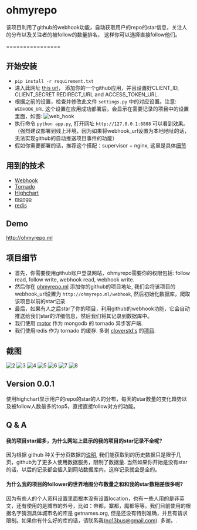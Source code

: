# ohmyrepo
该项目利用了github的webhook功能，自动获取用户的repo的star信息，关注人的分布以及关注者的被follow的数量排名， 这样你可以选择直接follow他们。

================

## 开始安装
- `pip install -r requirement.txt`
- 进入此网址 [this url](https://github.com/settings/applications)， 添加你的一个github应用，并且设置好CLIENT_ID, CLIENT_SECRET REDIRECT_URL and ACCESS_TOKEN_URL.
- 根据之前的设置，检查并修改此文件 `settings.py` 中的对应设置。注意: `WEBHOOK_URL` 这个设置在应用成功部署后，会显示在需要记录的项目中的设置里面，如图:
![web_hook](https://raw.githubusercontent.com/no13bus/ohmyrepo/master/screen/1.png)
- 执行命令 `python app.py`, 打开网址 `http://127.0.0.1:8888` 可以看到效果。（强烈建议部署到线上环境，因为如果将webhook_url设置为本地地址的话，无法实现github的自动推送项目事件的功能）
- 假如你需要部署的话，推荐这个搭配：supervisor + nginx, 这里是具体[细节](http://www.tornadoweb.org/en/stable/guide/running.html?highlight=deploy)

## 用到的技术
- [Webhook](https://developer.github.com/v3/orgs/hooks/)
- [Tornado](https://github.com/tornadoweb/tornado)
- [Highchart](http://www.highcharts.com/)
- [mongo]()
- [redis]()

## Demo
http://ohmyrepo.ml

## 项目细节
- 首先，你需要使用github账户登录网站，ohmyrepo需要你的权限包括: follow read, follow write, webhook read, webhook write.
- 然后你在 [ohmyrepo.ml](http://ohmyrepo.ml) 添加你的github的项目地址, 我们会将该项目的webhook_url设置为 `http://ohmyrepo.ml/webhook`, 然后初始化数据库，爬取该项目以前的star记录.
- 最后，如果有人之后star了你的项目，利用github的webhook功能，它会自动推送给我们star的详细信息，然后我们将其记录到数据库中。
- 我们使用 [motor](https://github.com/mongodb/motor) 作为 mongodb 的 tornado 异步客户端.
- 我们使用redis 作为 tornado 的缓存. 多谢 [cloverstd's](https://github.com/cloverstd) 的[项目](https://gist.github.com/cloverstd/10712505).

## 截图
![2](https://raw.githubusercontent.com/no13bus/ohmyrepo/master/screen/2.png)
![3](https://raw.githubusercontent.com/no13bus/ohmyrepo/master/screen/3.png)
![4](https://raw.githubusercontent.com/no13bus/ohmyrepo/master/screen/4.png)
![5](https://raw.githubusercontent.com/no13bus/ohmyrepo/master/screen/5.png)
![6](https://raw.githubusercontent.com/no13bus/ohmyrepo/master/screen/6.png)
![7](https://raw.githubusercontent.com/no13bus/ohmyrepo/master/screen/7.png)
![8](https://raw.githubusercontent.com/no13bus/ohmyrepo/master/screen/8.png)

## Version 0.0.1
使用highchart显示用户的repo的star的人的分布，每天的star数量的变化趋势以及被follow人数最多的top5，直接直接follow对方的功能。

## Q & A
#### 我的项目star超多，为什么网站上显示的我的项目的star记录不全呢?
因为根据 github 种关于分页数据的[说明](https://developer.github.com/v3/#pagination), 我们能获取到的历史数据只是限于几页，github为了更多人使用数据服务，限制了数据量. 当然如果你开始是没有star的话，以后的记录都会插入到网站数据库内，这样记录就会是全的。
#### 为什么我的项目的follower的世界地图分布数量之和和我的star数相差很多呢?
因为有些人的个人资料设置里面根本没有设置location，也有一些人用的是非英文，还有使用的是城市的外号，比如：帝都，寨都，魔都等等。我们目前使用的根据名字猜测具体城市名的库是 getnames.org, 但是还没有特别准确，并且有请求限制。如果你有什么好的库的话，请联系我(no13bus@gmail.com). 多谢。.


